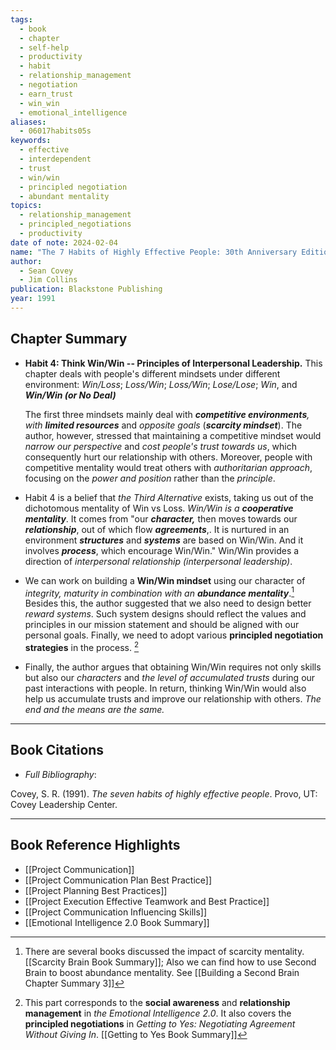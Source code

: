 ```yaml
---
tags:
  - book
  - chapter
  - self-help
  - productivity
  - habit
  - relationship_management
  - negotiation
  - earn_trust
  - win_win
  - emotional_intelligence
aliases:
  - 06017habits05s
keywords:
  - effective
  - interdependent
  - trust
  - win/win
  - principled negotiation
  - abundant mentality
topics:
  - relationship_management
  - principled_negotiations
  - productivity
date of note: 2024-02-04
name: "The 7 Habits of Highly Effective People: 30th Anniversary Edition"
author:
  - Sean Covey
  - Jim Collins
publication: Blackstone Publishing
year: 1991
---
```


## Chapter Summary

- **Habit 4: Think Win/Win -- Principles of Interpersonal Leadership.** This chapter deals with people's different mindsets under different environment: *Win/Loss*; *Loss/Win*; *Loss/Win*; *Lose/Lose*; *Win*, and ***Win/Win (or No Deal)***
	    
	The first three mindsets mainly deal with ***competitive environments**, with **limited resources*** and *opposite goals* (***scarcity mindset***). The author, however, stressed that maintaining a competitive mindset would *narrow our perspective* and *cost people's trust towards us*, which consequently hurt our relationship with others. Moreover, people with competitive mentality would treat others with *authoritarian approach*, focusing on the *power and position* rather than the *principle*.
	
- Habit 4 is a belief that *the Third Alternative* exists, taking us out of the dichotomous mentality of Win vs Loss. *Win/Win is a **cooperative mentality***. It comes from "our ***character,*** then moves towards our ***relationship***, out of which flow ***agreements***,. It is nurtured in an environment ***structures*** and ***systems*** are based on Win/Win. And it involves ***process***, which encourage Win/Win." Win/Win provides a direction of *interpersonal relationship (interpersonal leadership)*.
  
- We can work on building a **Win/Win mindset** using our character of *integrity, maturity in combination with an **abundance mentality***.[^1] Besides this, the author suggested that we also need to design better *reward systems*. Such system designs should reflect the values and principles in our mission statement and should be aligned with our personal goals. Finally, we need to adopt various **principled negotiation strategies** in the process. [^2]
  
- Finally, the author argues that obtaining Win/Win requires not only skills but also our *characters* and *the level of accumulated trusts* during our past interactions with people. In return, thinking Win/Win would also help us accumulate trusts and improve our relationship with others. _The end and the means are the same._
  


----------
## Book Citations

- *Full Bibliography*:

Covey, S. R. (1991). _The seven habits of highly effective people_. Provo, UT: Covey Leadership Center.

-----------
##  Book Reference Highlights

[^1]: There are several books discussed the impact of scarcity mentality. [[Scarcity Brain Book Summary]]; Also we can find how to use Second Brain to boost abundance mentality. See [[Building a Second Brain Chapter Summary 3]]
[^2]: This part corresponds to the **social awareness** and **relationship management** in *the Emotional Intelligence 2.0*. It also covers the **principled negotiations** in *Getting to Yes: Negotiating Agreement Without Giving In*. [[Getting to Yes Book Summary]]


- [[Project Communication]]
- [[Project Communication Plan Best Practice]]
- [[Project Planning Best Practices]]
- [[Project Execution Effective Teamwork and Best Practice]]
- [[Project Communication Influencing Skills]]
- [[Emotional Intelligence 2.0 Book Summary]]